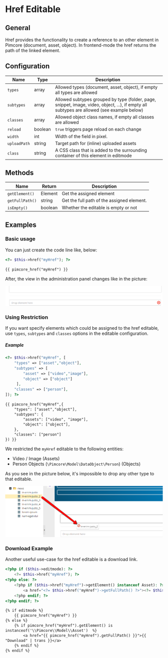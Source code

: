 # Href Editable

## General

Href provides the functionality to create a reference to an other element in Pimcore (document, asset, object).
In frontend-mode the href returns the path of the linked element.

## Configuration

| Name         | Type    | Description                                                                                                                                |
|--------------|---------|--------------------------------------------------------------------------------------------------------------------------------------------|
| `types`      | array   | Allowed types (document, asset, object), if empty all types are allowed                                                                    |
| `subtypes`   | array   | Allowed subtypes grouped by type (folder, page, snippet, image, video, object, ...), if empty all subtypes are allowed (see example below) |
| `classes`    | array   | Allowed object class names, if empty all classes are allowed                                                                               |
| `reload`     | boolean | `true` triggers page reload on each change                                                                                                 |
| `width`      | int     | Width of the field in pixel.                                                                                                               |
| `uploadPath` | string  | Target path for (inline) uploaded assets                                                                                                   |
| `class`      | string  | A CSS class that is added to the surrounding container of this element in editmode                                                         |

## Methods

| Name            | Return   | Description                                |
|-----------------|----------|--------------------------------------------|
| `getElement()`  | Element  | Get the assigned element                   |
| `getFullPath()` | string   | Get the full path of the assigned element. |
| `isEmpty()`     | boolean  | Whether the editable is empty or not       |

## Examples

### Basic usage

You can just create the code line like, below:

<div class="code-section">

```php 
<?= $this->href("myHref"); ?>
```

```twig
{{ pimcore_href("myHref") }}
```
</div>

After, the view in the administration panel changes like in the picture:

![Href editable preview in the administration panel](../../img/href_backend_preview.png)

### Using Restriction

If you want specify elements which could be assigned to the href editable, use `types`, `subtypes` and `classes`
options in the editable configuration.

##### Example

<div class="code-section">

```php
<?= $this->href("myHref", [
    "types" => ["asset","object"],
    "subtypes" => [
        "asset" => ["video","image"],
        "object" => ["object"]
     ],
    "classes" => ["person"],
]); ?>
```

```twig
{{ pimcore_href("myHref",{
    "types": ["asset","object"],
    "subtypes": {
        "assets": ["video", "image"],
        "object": ["object"],
    },
    "classes": ["person"]
}) }}
```
</div>





We restricted the `myHref` editable to the following entities: 
* Video / Image (Assets) 
* Person Objects (`\Pimcore\Model\DataObject\Person`) (Objects) 
 
As you see in the picture below, it's impossible to drop any other type to that editable.

![Href restriction](../../img/href_restriction_in_backend.png)

### Download Example

Another useful use-case for the href editable is a download link. 

<div class="code-section">

```php
<?php if ($this->editmode): ?>
    <?= $this->href("myHref"); ?>
<?php else: ?>
    <?php if ($this->href("myHref")->getElement() instanceof Asset): ?>
        <a href="<?= $this->href("myHref")->getFullPath() ?>"><?= $this->translate("Download") ?></a>
    <?php endif; ?>
<?php endif; ?>
```

```twig
{% if editmode %}
    {{ pimcore_href("myHref") }}
{% else %}
    {% if pimcore_href("myHref").getElement() is instanceof('\\Pimcore\\Model\\Asset')  %}
        <a href="{{ pimcore_href("myHref").getFullPath() }}">{{ "Download" | trans }}</a>
    {% endif %}
{% endif %}
```
</div>
